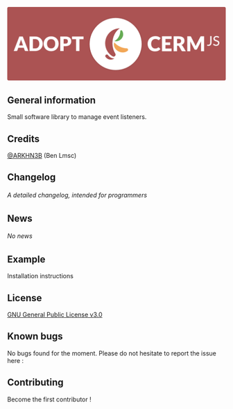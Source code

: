 ![](landing.png) 
## General information
Small software library to manage event listeners.
## Credits
[@ARKHN3B](https://github.com/ARKHN3B) (Ben Lmsc)

## Changelog 	
###### A detailed changelog, intended for programmers

## News
###### No news

## Example 	
Installation instructions

## License
[GNU General Public License v3.0](https://github.com/ARKHN3B/cermjs/blob/main/LICENSE)

## Known bugs
No bugs found for the moment. Please do not hesitate to report the issue here : []()

## Contributing
Become the first contributor ! 